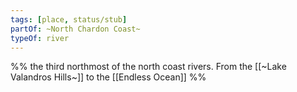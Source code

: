 ```yaml
---
tags: [place, status/stub]
partOf: ~North Chardon Coast~
typeOf: river
---
```

%% the third  northmost of the north coast rivers. From the [[~Lake Valandros Hills~]] to the [[Endless Ocean]]  %%
